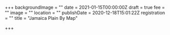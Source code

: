 +++
backgroundImage = ""
date = 2021-01-15T00:00:00Z
draft = true
fee = ""
image = ""
location = ""
publishDate = 2020-12-18T15:01:22Z
registration = ""
title = "Jamaica Plain By Map"

+++
